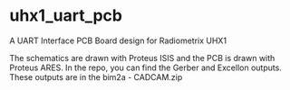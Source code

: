 uhx1_uart_pcb
=============

A UART Interface PCB Board design for Radiometrix UHX1

The schematics are drawn with Proteus ISIS and the PCB is drawn with Proteus ARES. 
In the repo, you can find the Gerber and Excellon outputs. 
These outputs are in the bim2a - CADCAM.zip